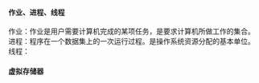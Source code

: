 #### 作业、进程、线程
作业：作业是用户需要计算机完成的某项任务，是要求计算机所做工作的集合。
进程：程序在一个数据集上的一次运行过程。是操作系统资源分配的基本单位。
线程：
#### 虚拟存储器
